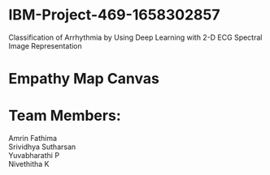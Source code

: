 # IBM-Project-469-1658302857
Classification of Arrhythmia by Using Deep Learning with 2-D ECG Spectral Image Representation


# Empathy Map Canvas


# Team Members:

Amrin Fathima<br/>
Srividhya Sutharsan<br/>
Yuvabharathi P <br/>
Nivethitha K <br>
